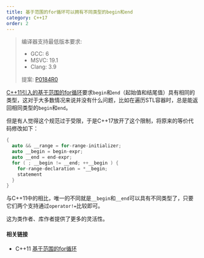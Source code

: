 ```yaml
---
title: 基于范围的for循环可以拥有不同类型的begin和end
category: C++17
order: 2
---
```


> 编译器支持最低版本要求:
> * GCC: 6
> * MSVC: 19.1
> * Clang: 3.9
>
> 提案: [P0184R0](http://www.open-std.org/jtc1/sc22/wg21/docs/papers/2016/p0184r0.html)

[C++11引入的基于范围的for循环](../../C++11/range-for-loop)要求`begin`和`end`（起始值和结尾值）具有相同的类型，这对于大多数情况来说并没有什么问题，比如在遍历STL容器时，总是能返回相同类型的`begin`和`end`。

但是有人觉得这个规范过于受限，于是C++17放开了这个限制，将原来的等价代码修改如下：

```c++
{
  auto && __range = for-range-initializer;
  auto __begin = begin-expr;
  auto __end = end-expr;
  for ( ; __begin != __end; ++__begin ) {
    for-range-declaration = *__begin;
    statement
  }
}
```

与C++11中的相比，唯一的不同就是`__begin`和`__end`可以具有不同类型了，只要它们两个支持通过`operator!=`比较即可。

这为类作者、库作者提供了更多的灵活性。

#### 相关链接

- C++11 [基于范围的for循环](../../C++11/range-for-loop)